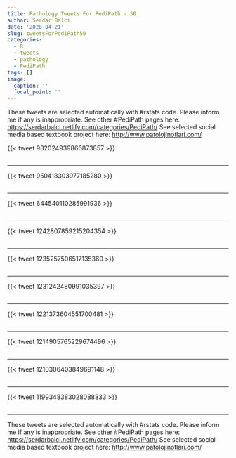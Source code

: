 ```yaml
---
title: Pathology Tweets For PediPath - 50
author: Serdar Balci
date: '2020-04-21'
slug: tweetsForPediPath50
categories:
  - R
  - tweets
  - pathology
  - PediPath
tags: []
image:
  caption: ''
  focal_point: ''
---
```



These tweets are selected automatically with #rstats code. Please inform me if any is inappropriate.
See other #PediPath pages here: https://serdarbalci.netlify.com/categories/PediPath/ 
See selected social media based textbook project here: http://www.patolojinotlari.com/

{{< tweet 982024939866873857 >}}
<br>
<br>
<hr>
{{< tweet 950418303977185280 >}}
<br>
<br>
<hr>
{{< tweet 644540110285991936 >}}
<br>
<br>
<hr>
{{< tweet 1242807859215204354 >}}
<br>
<br>
<hr>
{{< tweet 1235257506517135360 >}}
<br>
<br>
<hr>
{{< tweet 1231242480991035397 >}}
<br>
<br>
<hr>
{{< tweet 1221373604551700481 >}}
<br>
<br>
<hr>
{{< tweet 1214905765229674496 >}}
<br>
<br>
<hr>
{{< tweet 1210306403849691148 >}}
<br>
<br>
<hr>
{{< tweet 1199348383028088833 >}}
<br>
<br>
<hr>


These tweets are selected automatically with #rstats code. Please inform me if any is inappropriate.
See other #PediPath pages here: https://serdarbalci.netlify.com/categories/PediPath/ 
See selected social media based textbook project here: http://www.patolojinotlari.com/
